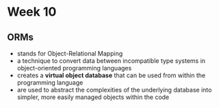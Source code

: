# Week 10

## ORMs

-   stands for Object-Relational Mapping
-   a technique to convert data between incompatible type systems in object-oriented programming languages
-   creates a **virtual object database** that can be used from within the programming language
-   are used to abstract the complexities of the underlying database into simpler, more easily managed objects within the code
